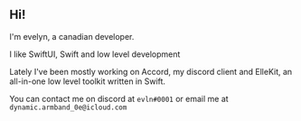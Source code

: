 ## Hi!

I'm evelyn, a canadian developer. 

I like SwiftUI, Swift and low level development

Lately I've been mostly working on Accord, my discord client and ElleKit, an all-in-one low level toolkit written in Swift.

You can contact me on discord at `evln#0001` or email me at `dynamic.armband_0e@icloud.com`
